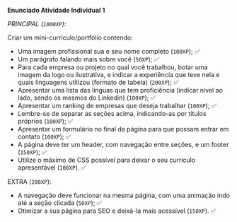 **Enunciado Atividade Individual 1**

*PRINCIPAL (`1000XP`):*

Criar um mini-currículo/portfólio contendo:

- Uma imagem profissional sua e seu nome completo (`100XP`); ✅
- Um parágrafo falando mais sobre você (`50XP`); ✅
- Para cada empresa ou projeto no qual você trabalhou, botar uma imagem da logo ou ilustrativa, e indicar a experiência que teve nela e quais linguagens utilizou (formato de tabela) (`200XP`); ✅
- Apresentar uma lista das línguas que tem proficiência (indicar nível ao lado, sendo os mesmos do Linkedin) (`100XP`); ✅
- Apresentar um ranking de empresas que deseja trabalhar (`100XP`); ✅
- Lembre-se de separar as seções acima, indicando-as por títulos próprios (`100XP`); ✅
- Apresentar um formulário no final da página para que possam entrar em contato (`100XP`); ✅
- A página deve ter um header, com navegação entre seções, e um footer (`150XP`); ✅
- Utilize o máximo de CSS possível para deixar o seu currículo apresentável (`100XP`). ✅

EXTRA (`200XP`):
* A navegação deve funcionar na mesma página, com uma animação indo até a seção clicada (`50XP`); ✅
* Otimizar a sua página para SEO e deixá-la mais acessível (`150XP`). ✅